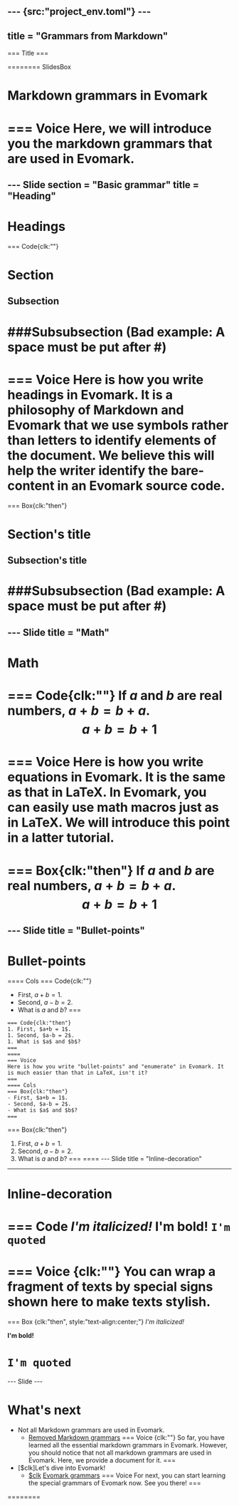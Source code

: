 --- {src:"project_env.toml"} ---
---
title = "Grammars from Markdown"
---

=== Title ===

======== SlidesBox

# Markdown grammars in Evomark

=== Voice
Here, we will introduce you the markdown grammars that are used in Evomark.
===

--- Slide 
section = "Basic grammar"
title = "Heading"
---

# Headings

=== Code{clk:""}
# Section
## Subsection
###Subsubsection (Bad example: A space must be put after #)
===
=== Voice
Here is how you write headings in Evomark. It is a philosophy of Markdown and Evomark that we use symbols rather than letters to identify elements of the document. We believe this will help the writer identify the bare-content in an Evomark source code.
===
=== Box{clk:"then"}
# Section's title
## Subsection's title
###Subsubsection (Bad example: A space must be put after #)
===

--- Slide 
title = "Math"
---

# Math
=== Code{clk:""}
If $a$ and $b$ are real numbers, $a+b=b+a$.
$$
a+b=b+1
$$
===
=== Voice
Here is how you write equations in Evomark. It is the same as that in LaTeX. In Evomark, you can easily use math macros just as in LaTeX. We will introduce this point in a latter tutorial.
===
=== Box{clk:"then"}
If $a$ and $b$ are real numbers, $a+b=b+a$.
$$
a+b=b+1
$$
===

--- Slide 
title = "Bullet-points"
---
# Bullet-points
==== Cols
=== Code{clk:""}
- First, $a+b = 1$.
- Second, $a-b = 2$.
- What is $a$ and $b$?
===
~~~~
=== Code{clk:"then"}
1. First, $a+b = 1$.
1. Second, $a-b = 2$.
1. What is $a$ and $b$?
===
====
=== Voice
Here is how you write "bullet-points" and "enumerate" in Evomark. It is much easier than that in LaTeX, isn't it?
===
==== Cols
=== Box{clk:"then"}
- First, $a+b = 1$.
- Second, $a-b = 2$.
- What is $a$ and $b$?
===
~~~~
=== Box{clk:"then"}
1. First, $a+b = 1$.
1. Second, $a-b = 2$.
1. What is $a$ and $b$?
===
====
--- Slide 
title = "Inline-decoration"
---

# Inline-decoration

=== Code
*I'm italicized!*
**I'm bold!**
`I'm quoted`
===

=== Voice {clk:""}
You can wrap a fragment of texts by special signs shown here to make texts stylish. 
===

=== Box {clk:"then", style:"text-align:center;"}
*I'm italicized!*

**I'm bold!**

`I'm quoted`
===

--- Slide ---

# What's next

- Not all Markdown grammars are used in Evomark. 
    - [Removed Markdown grammars](grammar-removed)
    === Voice {clk:""}
    So far, you have learned all the essential markdown grammars in Evomark. However, you should notice that not all markdown grammars are used in Evomark. Here, we provide a document for it.
    ===
- [$clk]Let's dive into Evomark! 
    - [$clk](then) [Evomark grammars](grammar-evomark)
    === Voice
    For next, you can start learning the special grammars of Evomark now. See you there!
    ===

========